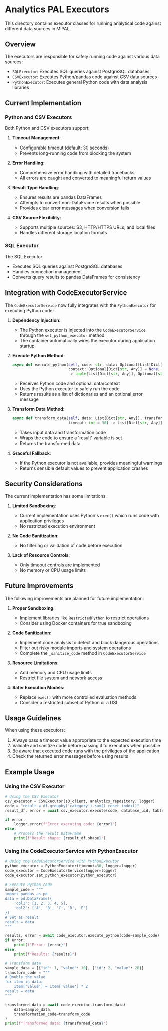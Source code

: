 # Analytics PAL Executors

This directory contains executor classes for running analytical code against different data sources in MiPAL.

## Overview

The executors are responsible for safely running code against various data sources:

- `SQLExecutor`: Executes SQL queries against PostgreSQL databases
- `CSVExecutor`: Executes Python/pandas code against CSV data sources
- `PythonExecutor`: Executes general Python code with data analysis libraries

## Current Implementation

### Python and CSV Executors

Both Python and CSV executors support:

1. **Timeout Management**:
   - Configurable timeout (default: 30 seconds)
   - Prevents long-running code from blocking the system

2. **Error Handling**:
   - Comprehensive error handling with detailed tracebacks
   - All errors are caught and converted to meaningful return values

3. **Result Type Handling**:
   - Ensures results are pandas DataFrames
   - Attempts to convert non-DataFrame results when possible
   - Provides clear error messages when conversion fails

4. **CSV Source Flexibility**:
   - Supports multiple sources: S3, HTTP/HTTPS URLs, and local files
   - Handles different storage location formats

### SQL Executor

The SQL Executor:

- Executes SQL queries against PostgreSQL databases
- Handles connection management
- Converts query results to pandas DataFrames for consistency

## Integration with CodeExecutorService

The `CodeExecutorService` now fully integrates with the `PythonExecutor` for executing Python code:

1. **Dependency Injection**:
   - The Python executor is injected into the `CodeExecutorService` through the `set_python_executor` method
   - The container automatically wires the executor during application startup

2. **Execute Python Method**:
   ```python
   async def execute_python(self, code: str, data: Optional[List[Dict[str, Any]]] = None,
                            context: Optional[Dict[str, Any]] = None, timeout: int = 30) 
                            -> tuple[List[Dict[str, Any]], Optional[str]]:
   ```
   - Receives Python code and optional data/context
   - Uses the Python executor to safely run the code
   - Returns results as a list of dictionaries and an optional error message

3. **Transform Data Method**:
   ```python
   async def transform_data(self, data: List[Dict[str, Any]], transformation_code: str, 
                            timeout: int = 30) -> List[Dict[str, Any]]:
   ```
   - Takes input data and transformation code
   - Wraps the code to ensure a 'result' variable is set
   - Returns the transformed data

4. **Graceful Fallback**:
   - If the Python executor is not available, provides meaningful warnings
   - Returns sensible default values to prevent application crashes

## Security Considerations

The current implementation has some limitations:

1. **Limited Sandboxing**:
   - Current implementation uses Python's `exec()` which runs code with application privileges
   - No restricted execution environment

2. **No Code Sanitization**:
   - No filtering or validation of code before execution

3. **Lack of Resource Controls**:
   - Only timeout controls are implemented
   - No memory or CPU usage limits

## Future Improvements

The following improvements are planned for future implementation:

1. **Proper Sandboxing**:
   - Implement libraries like `RestrictedPython` to restrict operations
   - Consider using Docker containers for true sandboxing

2. **Code Sanitization**:
   - Implement code analysis to detect and block dangerous operations
   - Filter out risky module imports and system operations
   - Complete the `_sanitize_code` method in `CodeExecutorService`

3. **Resource Limitations**:
   - Add memory and CPU usage limits
   - Restrict file system and network access

4. **Safer Execution Models**:
   - Replace `exec()` with more controlled evaluation methods
   - Consider a restricted subset of Python or a DSL

## Usage Guidelines

When using these executors:

1. Always pass a timeout value appropriate to the expected execution time
2. Validate and sanitize code before passing it to executors when possible
3. Be aware that executed code runs with the privileges of the application
4. Check the returned error messages before using results

## Example Usage

### Using the CSV Executor

```python
# Using the CSV Executor
csv_executor = CSVExecutor(s3_client, analytics_repository, logger)
code = "result = df.groupby('category').sum().reset_index()"
result_df, error = await csv_executor.execute(code, database_uid, table_uid)

if error:
    logger.error(f"Error executing code: {error}")
else:
    # Process the result DataFrame
    print(f"Result shape: {result_df.shape}") 
```

### Using the CodeExecutorService with PythonExecutor

```python
# Using the CodeExecutorService with PythonExecutor
python_executor = PythonExecutor(timeout=30, logger=logger)
code_executor = CodeExecutorService(logger=logger)
code_executor.set_python_executor(python_executor)

# Execute Python code
sample_code = """
import pandas as pd
data = pd.DataFrame({
    'col1': [1, 2, 3, 4, 5],
    'col2': ['A', 'B', 'C', 'D', 'E']
})
# Set as result
result = data
"""

results, error = await code_executor.execute_python(code=sample_code)
if error:
    print(f"Error: {error}")
else:
    print(f"Results: {results}")

# Transform data
sample_data = [{"id": 1, "value": 10}, {"id": 2, "value": 20}]
transform_code = """
# Double the value
for item in data:
    item['value'] = item['value'] * 2
result = data
"""

transformed_data = await code_executor.transform_data(
    data=sample_data, 
    transformation_code=transform_code
)
print(f"Transformed data: {transformed_data}")
``` 